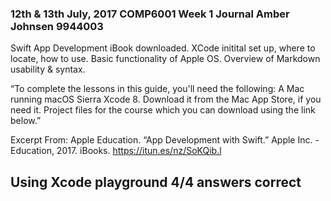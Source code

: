 ### 12th & 13th July, 2017 COMP6001 Week 1 Journal Amber Johnsen 9944003

Swift App Development iBook downloaded.
XCode initital set up, where to locate, how to use.
Basic functionality of Apple OS.
Overview of Markdown usability & syntax.

“To complete the lessons in this guide, you'll need the following:
A Mac running macOS Sierra
Xcode 8. Download it from the Mac App Store, if you need it.
Project files for the course which you can download using the link below.”

Excerpt From: Apple Education. “App Development with Swift.” Apple Inc. - Education, 2017. iBooks. https://itun.es/nz/SoKQib.l

Using Xcode playground 4/4 answers correct
-----------------------------------------
